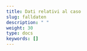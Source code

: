 ```yaml
---
title: Dati relativi al caso 
slug: falldaten
description: " "
weight: 30
type: docs
keywords: []
---
```


